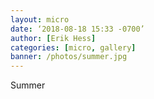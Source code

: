 ```yaml
---
layout: micro
date: ‘2018-08-18 15:33 -0700’
author: [Erik Hess]
categories: [micro, gallery]
banner: /photos/summer.jpg
---
```


Summer